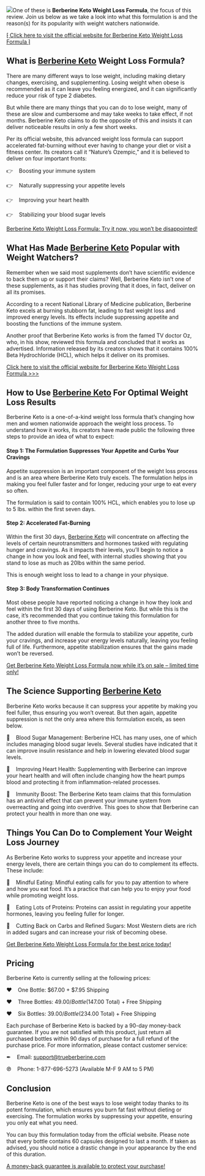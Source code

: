 [![](https://blogger.googleusercontent.com/img/b/R29vZ2xl/AVvXsEg7VLcwvHEiUDBiOdwV0jXpuvhYbSSR7r-8BcVSnTcbiK0Lpq56TzIGAacsB2LfsV6OiOLDBS4pU1Jx1Bzbg0PXYn9wPIeqhiZJc2BMY8tJhtiErMPFAVQatKD_u7kFhX2KlnQRKwO4B8ic7-_0JZZechGZ_FgTWJqPQ0f0cyX-IYaDNl3pUFTRRZlrJaw/s320/product%20(3).png)](https://snoppymart.com/get-berberine-keto)One of these is **Berberine Keto Weight Loss Formula**, the focus of this review. Join us below as we take a look into what this formulation is and the reason(s) for its popularity with weight watchers nationwide.

[⁅ Click here to visit the official website for Berberine Keto Weight Loss Formula ⁆](https://snoppymart.com/get-berberine-keto) 

What is [Berberine Keto](https://groups.google.com/g/comp.editors/c/sakAUQxF4H4) Weight Loss Formula?
-----------------------------------------------------------------------------------------------------

There are many different ways to lose weight, including making dietary changes, exercising, and supplementing. Losing weight when obese is recommended as it can leave you feeling energized, and it can significantly reduce your risk of type 2 diabetes.

But while there are many things that you can do to lose weight, many of these are slow and cumbersome and may take weeks to take effect, if not months. Berberine Keto claims to do the opposite of this and insists it can deliver noticeable results in only a few short weeks.

Per its official website, this advanced weight loss formula can support accelerated fat-burning without ever having to change your diet or visit a fitness center. Its creators call it “Nature’s Ozempic,” and it is believed to deliver on four important fronts:

👉    Boosting your immune system

👉    Naturally suppressing your appetite levels

👉    Improving your heart health

👉    Stabilizing your blood sugar levels

[Berberine Keto Weight Loss Formula: Try it now, you won’t be disappointed!](https://snoppymart.com/get-berberine-keto)

What Has Made [Berberine Keto](https://groups.google.com/g/comp.os.vms/c/xai96QE0Qfk) Popular with Weight Watchers?
-------------------------------------------------------------------------------------------------------------------

Remember when we said most supplements don’t have scientific evidence to back them up or support their claims? Well, Berberine Keto isn’t one of these supplements, as it has studies proving that it does, in fact, deliver on all its promises.

According to a recent National Library of Medicine publication, Berberine Keto excels at burning stubborn fat, leading to fast weight loss and improved energy levels. Its effects include suppressing appetite and boosting the functions of the immune system.

Another proof that Berberine Keto works is from the famed TV doctor Oz, who, in his show, reviewed this formula and concluded that it works as advertised. Information released by its creators shows that it contains 100% Beta Hydrochloride (HCL), which helps it deliver on its promises.

[Click here to visit the official website for Berberine Keto Weight Loss Formula >>>](https://snoppymart.com/get-berberine-keto)

How to Use [Berberine Keto](https://groups.google.com/a/chromium.org/g/chromium-reviews/c/arVMTQSN2ms) For Optimal Weight Loss Results
--------------------------------------------------------------------------------------------------------------------------------------

Berberine Keto is a one-of-a-kind weight loss formula that’s changing how men and women nationwide approach the weight loss process. To understand how it works, its creators have made public the following three steps to provide an idea of what to expect:

#### Step 1: The Formulation Suppresses Your Appetite and Curbs Your Cravings

Appetite suppression is an important component of the weight loss process and is an area where Berberine Keto truly excels. The formulation helps in making you feel fuller faster and for longer, reducing your urge to eat every so often.

The formulation is said to contain 100% HCL, which enables you to lose up to 5 lbs. within the first seven days.

#### Step 2: Accelerated Fat-Burning

Within the first 30 days, [Berberine Keto](https://berberineketo.wixsite.com/berberine-keto) will concentrate on affecting the levels of certain neurotransmitters and hormones tasked with regulating hunger and cravings. As it impacts their levels, you’ll begin to notice a change in how you look and feel, with internal studies showing that you stand to lose as much as 20lbs within the same period.

This is enough weight loss to lead to a change in your physique.

#### Step 3: Body Transformation Continues

Most obese people have reported noticing a change in how they look and feel within the first 30 days of using Berberine Keto. But while this is the case, it’s recommended that you continue taking this formulation for another three to five months.

The added duration will enable the formula to stabilize your appetite, curb your cravings, and increase your energy levels naturally, leaving you feeling full of life. Furthermore, appetite stabilization ensures that the gains made won’t be reversed.

[Get Berberine Keto Weight Loss Formula now while it’s on sale – limited time only!](https://snoppymart.com/get-berberine-keto)

The Science Supporting [Berberine Keto](https://groups.google.com/g/mozilla.dev.platform/c/R4edZ942jkM)
-------------------------------------------------------------------------------------------------------

Berberine Keto works because it can suppress your appetite by making you feel fuller, thus ensuring you won’t overeat. But then again, appetite suppression is not the only area where this formulation excels, as seen below.

🎁    Blood Sugar Management: Berberine HCL has many uses, one of which includes managing blood sugar levels. Several studies have indicated that it can improve insulin resistance and help in lowering elevated blood sugar levels.

🎁    Improving Heart Health: Supplementing with Berberine can improve your heart health and will often include changing how the heart pumps blood and protecting it from inflammation-related processes.

🎁    Immunity Boost: The Berberine Keto team claims that this formulation has an antiviral effect that can prevent your immune system from overreacting and going into overdrive. This goes to show that Berberine can protect your health in more than one way.

Things You Can Do to Complement Your Weight Loss Journey
--------------------------------------------------------

As Berberine Keto works to suppress your appetite and increase your energy levels, there are certain things you can do to complement its effects. These include:

📢    Mindful Eating: Mindful eating calls for you to pay attention to where and how you eat food. It’s a practice that can help you to enjoy your food while promoting weight loss.

📢    Eating Lots of Proteins: Proteins can assist in regulating your appetite hormones, leaving you feeling fuller for longer.

📢    Cutting Back on Carbs and Refined Sugars: Most Western diets are rich in added sugars and can increase your risk of becoming obese.

[Get Berberine Keto Weight Loss Formula for the best price today!](https://snoppymart.com/get-berberine-keto)

Pricing
-------

Berberine Keto is currently selling at the following prices:

❤    One Bottle: $67.00 + $7.95 Shipping

❤    Three Bottles: $49.00/Bottle ($147.00 Total) + Free Shipping

❤    Six Bottles: $39.00/Bottle ($234.00 Total) + Free Shipping

Each purchase of Berberine Keto is backed by a 90-day money-back guarantee. If you are not satisfied with this product, just return all purchased bottles within 90 days of purchase for a full refund of the purchase price. For more information, please contact customer service:

✒    Email: support@trueberberine.com

℗    Phone: 1-877-696-5273 (Available M-F 9 AM to 5 PM)

Conclusion
----------

Berberine Keto is one of the best ways to lose weight today thanks to its potent formulation, which ensures you burn fat fast without dieting or exercising. The formulation works by suppressing your appetite, ensuring you only eat what you need.

You can buy this formulation today from the official website. Please note that every bottle contains 60 capsules designed to last a month. If taken as advised, you should notice a drastic change in your appearance by the end of this duration.

[A money-back guarantee is available to protect your purchase!](https://snoppymart.com/get-berberine-keto)
